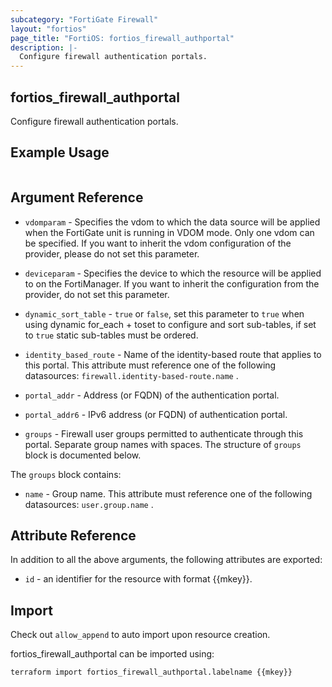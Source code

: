 ```yaml
---
subcategory: "FortiGate Firewall"
layout: "fortios"
page_title: "FortiOS: fortios_firewall_authportal"
description: |-
  Configure firewall authentication portals.
---
```


## fortios_firewall_authportal
Configure firewall authentication portals.

## Example Usage

```hcl

```

## Argument Reference
* `vdomparam` - Specifies the vdom to which the data source will be applied when the FortiGate unit is running in VDOM mode. Only one vdom can be specified. If you want to inherit the vdom configuration of the provider, please do not set this parameter.
* `deviceparam` - Specifies the device to which the resource will be applied to on the FortiManager. If you want to inherit the configuration from the provider, do not set this parameter.
* `dynamic_sort_table` - `true` or `false`, set this parameter to `true` when using dynamic for_each + toset to configure and sort sub-tables, if set to `true` static sub-tables must be ordered.

* `identity_based_route` - Name of the identity-based route that applies to this portal. This attribute must reference one of the following datasources: `firewall.identity-based-route.name` .
* `portal_addr` - Address (or FQDN) of the authentication portal.
* `portal_addr6` - IPv6 address (or FQDN) of authentication portal.
* `groups` - Firewall user groups permitted to authenticate through this portal. Separate group names with spaces. The structure of `groups` block is documented below.

The `groups` block contains:

* `name` - Group name. This attribute must reference one of the following datasources: `user.group.name` .

## Attribute Reference

In addition to all the above arguments, the following attributes are exported:
* `id` - an identifier for the resource with format {{mkey}}.

## Import

Check out `allow_append` to auto import upon resource creation.

fortios_firewall_authportal can be imported using:
```sh
terraform import fortios_firewall_authportal.labelname {{mkey}}
```
